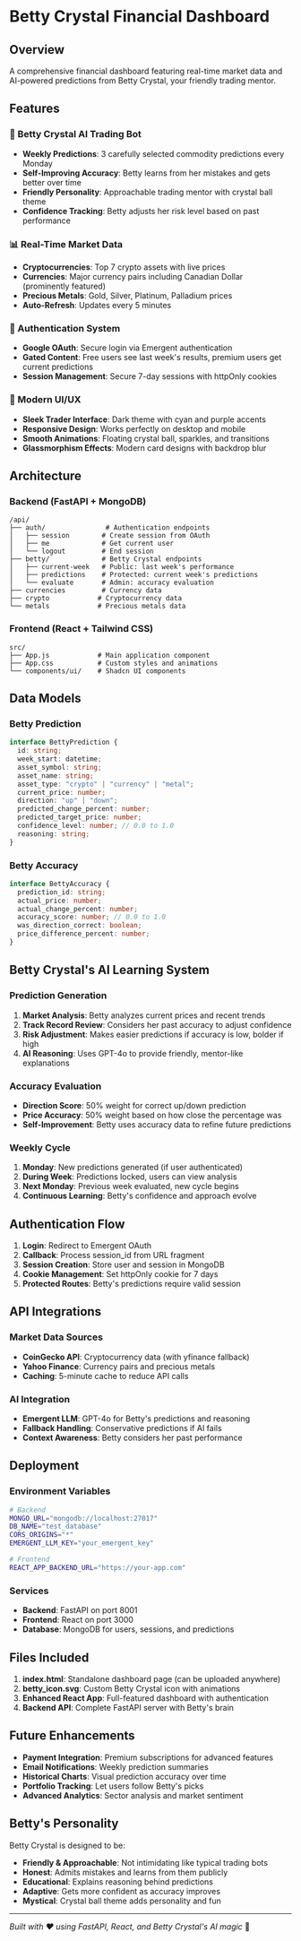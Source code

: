 # Betty Crystal Financial Dashboard

## Overview

A comprehensive financial dashboard featuring real-time market data and AI-powered predictions from Betty Crystal, your friendly trading mentor.

## Features

### 🔮 Betty Crystal AI Trading Bot
- **Weekly Predictions**: 3 carefully selected commodity predictions every Monday
- **Self-Improving Accuracy**: Betty learns from her mistakes and gets better over time
- **Friendly Personality**: Approachable trading mentor with crystal ball theme
- **Confidence Tracking**: Betty adjusts her risk level based on past performance

### 📊 Real-Time Market Data
- **Cryptocurrencies**: Top 7 crypto assets with live prices
- **Currencies**: Major currency pairs including Canadian Dollar (prominently featured)
- **Precious Metals**: Gold, Silver, Platinum, Palladium prices
- **Auto-Refresh**: Updates every 5 minutes

### 🔐 Authentication System
- **Google OAuth**: Secure login via Emergent authentication
- **Gated Content**: Free users see last week's results, premium users get current predictions
- **Session Management**: Secure 7-day sessions with httpOnly cookies

### 🎨 Modern UI/UX
- **Sleek Trader Interface**: Dark theme with cyan and purple accents
- **Responsive Design**: Works perfectly on desktop and mobile
- **Smooth Animations**: Floating crystal ball, sparkles, and transitions
- **Glassmorphism Effects**: Modern card designs with backdrop blur

## Architecture

### Backend (FastAPI + MongoDB)
```
/api/
├── auth/               # Authentication endpoints
│   ├── session        # Create session from OAuth
│   ├── me             # Get current user
│   └── logout         # End session
├── betty/             # Betty Crystal endpoints
│   ├── current-week   # Public: last week's performance
│   ├── predictions    # Protected: current week's predictions
│   └── evaluate       # Admin: accuracy evaluation
├── currencies         # Currency data
├── crypto            # Cryptocurrency data
└── metals            # Precious metals data
```

### Frontend (React + Tailwind CSS)
```
src/
├── App.js            # Main application component
├── App.css           # Custom styles and animations
└── components/ui/    # Shadcn UI components
```

## Data Models

### Betty Prediction
```typescript
interface BettyPrediction {
  id: string;
  week_start: datetime;
  asset_symbol: string;
  asset_name: string;
  asset_type: "crypto" | "currency" | "metal";
  current_price: number;
  direction: "up" | "down";
  predicted_change_percent: number;
  predicted_target_price: number;
  confidence_level: number; // 0.0 to 1.0
  reasoning: string;
}
```

### Betty Accuracy
```typescript
interface BettyAccuracy {
  prediction_id: string;
  actual_price: number;
  actual_change_percent: number;
  accuracy_score: number; // 0.0 to 1.0
  was_direction_correct: boolean;
  price_difference_percent: number;
}
```

## Betty Crystal's AI Learning System

### Prediction Generation
1. **Market Analysis**: Betty analyzes current prices and recent trends
2. **Track Record Review**: Considers her past accuracy to adjust confidence
3. **Risk Adjustment**: Makes easier predictions if accuracy is low, bolder if high
4. **AI Reasoning**: Uses GPT-4o to provide friendly, mentor-like explanations

### Accuracy Evaluation
- **Direction Score**: 50% weight for correct up/down prediction
- **Price Accuracy**: 50% weight based on how close the percentage was
- **Self-Improvement**: Betty uses accuracy data to refine future predictions

### Weekly Cycle
1. **Monday**: New predictions generated (if user authenticated)
2. **During Week**: Predictions locked, users can view analysis
3. **Next Monday**: Previous week evaluated, new cycle begins
4. **Continuous Learning**: Betty's confidence and approach evolve

## Authentication Flow

1. **Login**: Redirect to Emergent OAuth
2. **Callback**: Process session_id from URL fragment
3. **Session Creation**: Store user and session in MongoDB
4. **Cookie Management**: Set httpOnly cookie for 7 days
5. **Protected Routes**: Betty's predictions require valid session

## API Integrations

### Market Data Sources
- **CoinGecko API**: Cryptocurrency data (with yfinance fallback)
- **Yahoo Finance**: Currency pairs and precious metals
- **Caching**: 5-minute cache to reduce API calls

### AI Integration
- **Emergent LLM**: GPT-4o for Betty's predictions and reasoning
- **Fallback Handling**: Conservative predictions if AI fails
- **Context Awareness**: Betty considers her past performance

## Deployment

### Environment Variables
```bash
# Backend
MONGO_URL="mongodb://localhost:27017"
DB_NAME="test_database"
CORS_ORIGINS="*"
EMERGENT_LLM_KEY="your_emergent_key"

# Frontend
REACT_APP_BACKEND_URL="https://your-app.com"
```

### Services
- **Backend**: FastAPI on port 8001
- **Frontend**: React on port 3000
- **Database**: MongoDB for users, sessions, and predictions

## Files Included

1. **index.html**: Standalone dashboard page (can be uploaded anywhere)
2. **betty_icon.svg**: Custom Betty Crystal icon with animations
3. **Enhanced React App**: Full-featured dashboard with authentication
4. **Backend API**: Complete FastAPI server with Betty's brain

## Future Enhancements

- **Payment Integration**: Premium subscriptions for advanced features
- **Email Notifications**: Weekly prediction summaries
- **Historical Charts**: Visual prediction accuracy over time
- **Portfolio Tracking**: Let users follow Betty's picks
- **Advanced Analytics**: Sector analysis and market sentiment

## Betty's Personality

Betty Crystal is designed to be:
- **Friendly & Approachable**: Not intimidating like typical trading bots
- **Honest**: Admits mistakes and learns from them publicly
- **Educational**: Explains reasoning behind predictions
- **Adaptive**: Gets more confident as accuracy improves
- **Mystical**: Crystal ball theme adds personality and fun

---

*Built with ❤️ using FastAPI, React, and Betty Crystal's AI magic* 🔮